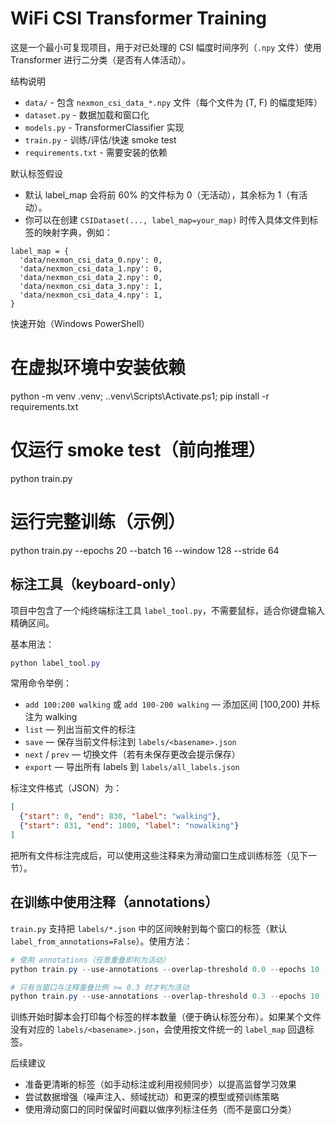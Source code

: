 # WiFi CSI Transformer Training

这是一个最小可复现项目，用于对已处理的 CSI 幅度时间序列（`.npy` 文件）使用 Transformer 进行二分类（是否有人体活动）。

结构说明
- `data/` - 包含 `nexmon_csi_data_*.npy` 文件（每个文件为 (T, F) 的幅度矩阵）
- `dataset.py` - 数据加载和窗口化
- `models.py` - TransformerClassifier 实现
- `train.py` - 训练/评估/快速 smoke test
- `requirements.txt` - 需要安装的依赖

默认标签假设
- 默认 label_map 会将前 60% 的文件标为 0（无活动），其余标为 1（有活动）。
- 你可以在创建 `CSIDataset(..., label_map=your_map)` 时传入具体文件到标签的映射字典，例如：

```
label_map = {
  'data/nexmon_csi_data_0.npy': 0,
  'data/nexmon_csi_data_1.npy': 0,
  'data/nexmon_csi_data_2.npy': 0,
  'data/nexmon_csi_data_3.npy': 1,
  'data/nexmon_csi_data_4.npy': 1,
}
```

快速开始（Windows PowerShell）

# 在虚拟环境中安装依赖
python -m venv .venv; .\.venv\Scripts\Activate.ps1; pip install -r requirements.txt

# 仅运行 smoke test（前向推理）
python train.py

# 运行完整训练（示例）
python train.py --epochs 20 --batch 16 --window 128 --stride 64

## 标注工具（keyboard-only）

项目中包含了一个纯终端标注工具 `label_tool.py`，不需要鼠标，适合你键盘输入精确区间。

基本用法：

```powershell
python label_tool.py
```

常用命令举例：
- `add 100:200 walking` 或 `add 100-200 walking` — 添加区间 [100,200) 并标注为 walking
- `list` — 列出当前文件的标注
- `save` — 保存当前文件标注到 `labels/<basename>.json`
- `next` / `prev` — 切换文件（若有未保存更改会提示保存）
- `export` — 导出所有 labels 到 `labels/all_labels.json`

标注文件格式（JSON）为：

```json
[
  {"start": 0, "end": 830, "label": "walking"},
  {"start": 831, "end": 1000, "label": "nowalking"}
]
```

把所有文件标注完成后，可以使用这些注释来为滑动窗口生成训练标签（见下一节）。

## 在训练中使用注释（annotations）

`train.py` 支持把 `labels/*.json` 中的区间映射到每个窗口的标签（默认 `label_from_annotations=False`）。使用方法：

```powershell
# 使用 annotations（任意重叠即判为活动）
python train.py --use-annotations --overlap-threshold 0.0 --epochs 10 --window 128 --stride 64

# 只有当窗口与注释重叠比例 >= 0.3 时才判为活动
python train.py --use-annotations --overlap-threshold 0.3 --epochs 10 --window 128 --stride 64
```

训练开始时脚本会打印每个标签的样本数量（便于确认标签分布）。如果某个文件没有对应的 `labels/<basename>.json`，会使用按文件统一的 `label_map` 回退标签。

后续建议
- 准备更清晰的标签（如手动标注或利用视频同步）以提高监督学习效果
- 尝试数据增强（噪声注入、频域扰动）和更深的模型或预训练策略
- 使用滑动窗口的同时保留时间戳以做序列标注任务（而不是窗口分类）


